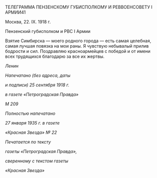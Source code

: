 ТЕЛЕГРАММА ПЕНЗЕНСКОМУ ГУБИСПОЛКОМУ И РЕВВОЕНСОВЕТУ I АРМИИ41

Москва, 22. IX. 1918 г.

Пензенский губисполком и РВС I Армии

Взятие Симбирска — моего родного города — есть самая целебная, самая лучшая повязка на мои раны. Я чувствую небывалый прилив бодрости и сил. Поздравляю крас­ноармейцев с победой и от имени всех трудящихся благодарю за все их жертвы.

_Ленин_

  

_Напечатано (без адреса, даты_

_и подписи) 25 сентября 1918 г._

_в газете «Петроградская Правда»_

_M_ _209_

_Полностью напечатано_

_27 января 1935 г. в газете_

_«Красная Звезда» № 22_

  

_Печатается по тексту_

_газеты «Петроградская Правда»,_

_сверенному с текстом газеты_

_«Красная Звезда»_